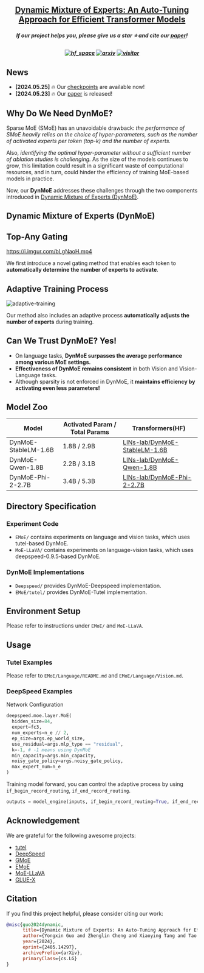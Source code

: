 <h2 align="center"> <a href="https://arxiv.org/abs/2405.14297">Dynamic Mixture of Experts: An Auto-Tuning Approach for Efficient Transformer Models</a></h2>
<h5 align="center"> If our project helps you, please give us a star ⭐ and cite our <a href="#citation">paper</a>!</h2>
<h5 align="center">

[![hf_space](https://img.shields.io/badge/🤗-Paper%20In%20HF-red.svg)](https://huggingface.co/papers/2405.14297)
[![arxiv](https://img.shields.io/badge/Arxiv-2405.14297-b31b1b.svg?logo=arXiv)](https://arxiv.org/abs/2405.14297)
[![visitor](https://hits.seeyoufarm.com/api/count/incr/badge.svg?url=https%3A%2F%2Fgithub.com%2FLINs-lab%2FDynMoE&count_bg=%2379C83D&title_bg=%23454343&icon=&icon_color=%23E7E7E7&title=visitor&edge_flat=false)](https://hits.seeyoufarm.com)

## News
- **[2024.05.25]** 🔥 Our [checkpoints](#model-zoo) are available now!
- **[2024.05.23]** 🔥 Our [paper](https://arxiv.org/abs/2405.14297) is released!

## Why Do We Need DynMoE?

Sparse MoE (SMoE) has an unavoidable drawback: *the performance of SMoE heavily relies on the choice of hyper-parameters, such as the number of activated experts per token (top-k) and the number of experts.*

Also, *identifying the optimal hyper-parameter without a sufficient number of ablation studies is challenging.* As the size of the models continues to grow, this limitation could result in a significant waste of computational resources, and in turn, could hinder the efficiency of training MoE-based models in practice.

Now, our **DynMoE** addresses these challenges through the two components introduced in [Dynamic Mixture of Experts (DynMoE)](#dynamic-mixture-of-experts-dynmoe).

## Dynamic Mixture of Experts (DynMoE)

## Top-Any Gating

https://i.imgur.com/bLgNaoH.mp4

We first introduce a novel gating method that enables each token to **automatically determine the number of experts to activate**.

## Adaptive Training Process

![adaptive-training](https://cdn.jsdelivr.net/gh/QAQdev/Pics@master/uPic/adaptive.png)

Our method also includes an adaptive process **automatically adjusts the number of experts** during training.

## Can We Trust DynMoE? Yes!

- On language tasks, **DynMoE surpasses the average performance among various MoE settings.**
- **Effectiveness of DynMoE remains consistent** in both Vision and Vision-Language tasks.
- Although sparsity is not enforced in DynMoE, it **maintains efficiency by activating even less parameters!**

## Model Zoo

| Model | Activated Param / Total Params| Transformers(HF) |
| ----- | --------------- | ---------------- |
| DynMoE-StableLM-1.6B | 1.8B / 2.9B | [LINs-lab/DynMoE-StableLM-1.6B](https://huggingface.co/LINs-lab/DynMoE-StableLM-1.6B)
| DynMoE-Qwen-1.8B | 2.2B / 3.1B | [LINs-lab/DynMoE-Qwen-1.8B](https://huggingface.co/LINs-lab/DynMoE-Qwen-1.8B)
| DynMoE-Phi-2-2.7B | 3.4B / 5.3B| [LINs-lab/DynMoE-Phi-2-2.7B](https://huggingface.co/LINs-lab/DynMoE-Phi-2-2.7B)

##  Directory Specification

### Experiment Code

- `EMoE/` contains experiments on language and vision tasks, which uses tutel-based DynMoE.
- `MoE-LLaVA/` contains experiments on language-vision tasks, which uses deepspeed-0.9.5-based DynMoE.

### DynMoE Implementations

- `Deepspeed/` provides DynMoE-Deepspeed implementation.
- `EMoE/tutel/` provides DynMoE-Tutel implementation.

## Environment Setup

Please refer to instructions under `EMoE/` and `MoE-LLaVA`.

## Usage

### Tutel Examples

Please refer to `EMoE/Language/README.md` and `EMoE/Language/Vision.md`.

### DeepSpeed Examples

Network Configuration

```python
deepspeed.moe.layer.MoE(
  hidden_size=84,
  expert=fc3,
  num_experts=n_e // 2,
  ep_size=args.ep_world_size,
  use_residual=args.mlp_type == "residual",
  k=-1, # -1 means using DynMoE
  min_capacity=args.min_capacity,
  noisy_gate_policy=args.noisy_gate_policy,
  max_expert_num=n_e
)
```

Training model forward, you can control the adaptive process by using `if_begin_record_routing`, `if_end_record_routing`.

```python
outputs = model_engine(inputs, if_begin_record_routing=True, if_end_record_routing=True)
```

## Acknowledgement

We are grateful for the following awesome projects:

- [tutel](https://github.com/microsoft/tutel)
- [DeepSpeed](https://github.com/microsoft/DeepSpeed)
- [GMoE](https://github.com/Luodian/Generalizable-Mixture-of-Experts)
- [EMoE](https://github.com/qiuzh20/EMoE)
- [MoE-LLaVA](https://github.com/PKU-YuanGroup/MoE-LLaVA)
- [GLUE-X](https://github.com/YangLinyi/GLUE-X)

## Citation

If you find this project helpful, please consider citing our work:

```bibtex
@misc{guo2024dynamic,
      title={Dynamic Mixture of Experts: An Auto-Tuning Approach for Efficient Transformer Models}, 
      author={Yongxin Guo and Zhenglin Cheng and Xiaoying Tang and Tao Lin},
      year={2024},
      eprint={2405.14297},
      archivePrefix={arXiv},
      primaryClass={cs.LG}
}
```